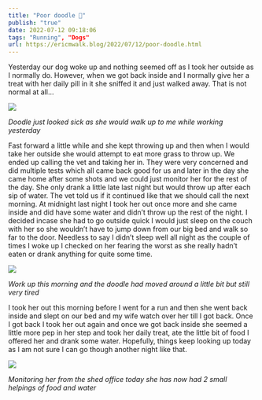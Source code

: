 ```yaml
---
title: "Poor doodle 🐶"
publish: "true"
date: 2022-07-12 09:18:06
tags: "Running", "Dogs"
url: https://ericmwalk.blog/2022/07/12/poor-doodle.html
---
```


Yesterday our dog woke up and nothing seemed off as I took her outside as I normally do. However, when we got back inside and I normally give her a treat with her daily pill in it she sniffed it and just walked away. That is not normal at all...

![](https://ericmwalk.blog/uploads/2022/eb97864848.jpg)

*Doodle just looked sick as she would walk up to me while working yesterday*

Fast forward a little while and she kept throwing up and then when I would take her outside she would attempt to eat more grass to throw up. We ended up calling the vet and taking her in. They were very concerned and did multiple tests which all came back good for us and later in the day she came home after some shots and we could just monitor her for the rest of the day. She only drank a little late last night but would throw up after each sip of water. The vet told us if it continued like that we should call the next morning. At midnight last night I took her out once more and she came inside and did have some water and didn’t throw up the rest of the night. I decided incase she had to go outside quick I would just sleep on the couch with her so she wouldn’t have to jump down from our big bed and walk so far to the door. Needless to say I didn’t sleep well all night as the couple of times I woke up I checked on her fearing the worst as she really hadn’t eaten or drank anything for quite some time.

![](https://ericmwalk.blog/uploads/2022/7777d70a8c.jpg)

*Work up this morning and the doodle had moved around a little bit but still very tired*

I took her out this morning before I went for a run and then she went back inside and slept on our bed and my wife watch over her till I got back. Once I got back I took her out again and once we got back inside she seemed a little more pep in her step and took her daily treat, ate the little bit of food I offered her and drank some water. Hopefully, things keep looking up today as I am not sure I can go though another night like that.

![](https://ericmwalk.blog/uploads/2022/6c14899698.jpg)

*Monitoring her from the shed office today she has now had 2 small helpings of food and water*